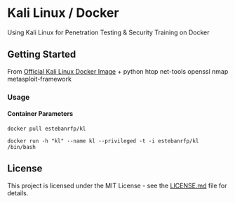 # Kali Linux / Docker

Using Kali Linux for Penetration Testing & Security Training on Docker

## Getting Started

From [Official Kali Linux Docker Image](https://registry.hub.docker.com/r/kalilinux/kali-linux-docker) + python htop net-tools openssl nmap metasploit-framework

### Usage

#### Container Parameters

```shell
docker pull estebanrfp/kl
```

```shell
docker run -h "kl" --name kl --privileged -t -i estebanrfp/kl /bin/bash
```

## License

This project is licensed under the MIT License - see the [LICENSE.md](LICENSE.md) file for details.